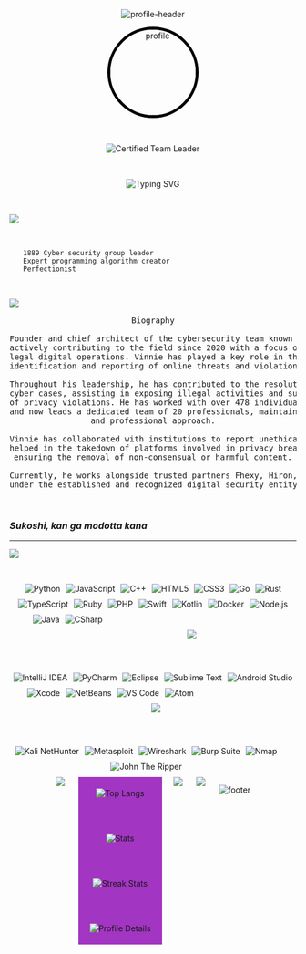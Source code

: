 <!-- PAGE - 001 -->

<p align="center"> <img src="https://capsule-render.vercel.app/api?type=waving&color=a235c2&height=200&section=header&text=&fontSize=48&fontColor=a235c2" alt="profile-header" /> </p>


<div align="center">
  <img src="https://github.com/0001-Vinnie.png" width="150" alt="profile" style="border-radius:50%; border: 5px solid #000000;" />
</div>


<p>&nbsp;</p>


<div align="center">
  <img src="https://img.shields.io/badge/Certified_Team_Leader-a235c2?style=for-the-badge&logo=linkedin&logoColor=a235c2&labelColor=000000" alt="Certified Team Leader" />
</div>


<p>&nbsp;</p>


<p align="center">
  <img src="https://readme-typing-svg.herokuapp.com?font=Fira+Code&size=28&pause=1000&color=a235c2&center=true&vCenter=true&width=600&lines=Professional+Hacker;Polyglot+Programmer;Judas" alt="Typing SVG" />
</p>


<p>&nbsp;</p>


<div align="left">
  <img src="https://img.shields.io/badge/ABOUT_LEAD_1-a235c2?style=flat-square&labelColor=a235c2&logoColor=000000" />
</div>

<p>&nbsp;</p>

<ul align="left">
  <code>1889 Cyber security group leader</code><br>
  <code>Expert programming algorithm creator</code><br>
  <code>Perfectionist</code>
</ul>

<p>&nbsp;</p>

<div align="left">
  <img src="https://img.shields.io/badge/WHO_IM_I-a235c2?style=flat-square&labelColor=a235c2&logoColor=000000" />
</div>


<div align="center">

<pre>
Biography

Founder and chief architect of the cybersecurity team known as "1889",
actively contributing to the field since 2020 with a focus on ethical and
legal digital operations. Vinnie has played a key role in the responsible
identification and reporting of online threats and violations.

Throughout his leadership, he has contributed to the resolution of various
cyber cases, assisting in exposing illegal activities and supporting victims
of privacy violations. He has worked with over 478 individuals in the past
and now leads a dedicated team of 20 professionals, maintaining a passionate
and professional approach.

Vinnie has collaborated with institutions to report unethical practices and
helped in the takedown of platforms involved in privacy breaches, while
ensuring the removal of non-consensual or harmful content.

Currently, he works alongside trusted partners Fhexy, Hiron, and Smokin
under the established and recognized digital security entity "1889".
</pre>

</div>


<p>&nbsp;</p>


<h3 align="left"><em>Sukoshi, kan ga modotta kana</em></h3>


---

<!-- PAGE - 002 -->

<div align="left">
  <img src="https://img.shields.io/badge/LANGUAGES-a235c2?style=flat-square&labelColor=a235c2&logoColor=000000" />
</div>


<p>&nbsp;</p>


<div style="display: flex; flex-wrap: wrap; justify-content: center; gap: 10px; max-width: 850px; margin: auto;">
  <img alt="Python" src="https://img.shields.io/badge/Python-a235c2?style=for-the-badge&logo=python&logoColor=ffffff&labelColor=a235c2" />
  <img alt="JavaScript" src="https://img.shields.io/badge/JavaScript-a235c2?style=for-the-badge&logo=javascript&logoColor=ffffff&labelColor=a235c2" />
  <img alt="C++" src="https://img.shields.io/badge/C%2B%2B-a235c2?style=for-the-badge&logo=c%2B%2B&logoColor=ffffff&labelColor=a235c2" />
  <img alt="HTML5" src="https://img.shields.io/badge/HTML5-a235c2?style=for-the-badge&logo=html5&logoColor=ffffff&labelColor=a235c2" />
  <img alt="CSS3" src="https://img.shields.io/badge/CSS3-a235c2?style=for-the-badge&logo=css3&logoColor=ffffff&labelColor=a235c2" />

  <img alt="Go" src="https://img.shields.io/badge/Go-a235c2?style=for-the-badge&logo=go&logoColor=ffffff&labelColor=a235c2" />
  <img alt="Rust" src="https://img.shields.io/badge/Rust-a235c2?style=for-the-badge&logo=rust&logoColor=ffffff&labelColor=a235c2" />
  <img alt="TypeScript" src="https://img.shields.io/badge/TypeScript-a235c2?style=for-the-badge&logo=typescript&logoColor=ffffff&labelColor=a235c2" />
  <img alt="Ruby" src="https://img.shields.io/badge/Ruby-a235c2?style=for-the-badge&logo=ruby&logoColor=ffffff&labelColor=a235c2" />
  <img alt="PHP" src="https://img.shields.io/badge/PHP-a235c2?style=for-the-badge&logo=php&logoColor=ffffff&labelColor=a235c2" />

  <img alt="Swift" src="https://img.shields.io/badge/Swift-a235c2?style=for-the-badge&logo=swift&logoColor=ffffff&labelColor=a235c2" />
  <img alt="Kotlin" src="https://img.shields.io/badge/Kotlin-a235c2?style=for-the-badge&logo=kotlin&logoColor=ffffff&labelColor=a235c2" />
  <img alt="Docker" src="https://img.shields.io/badge/Docker-a235c2?style=for-the-badge&logo=docker&logoColor=ffffff&labelColor=a235c2" />
  <img alt="Node.js" src="https://img.shields.io/badge/Node.js-a235c2?style=for-the-badge&logo=node.js&logoColor=ffffff&labelColor=a235c2" />
  <img alt="Java" src="https://img.shields.io/badge/Java-a235c2?style=for-the-badge&logo=java&logoColor=ffffff&labelColor=a235c2" />

  <img alt="CSharp" src="https://img.shields.io/badge/C%23-a235c2?style=for-the-badge&logo=csharp&logoColor=ffffff&labelColor=a235c2" />
  <div style="width: 140px;"></div>
  <div style="width: 140px;"></div>
  <div style="width: 140px;"></div>
  <div style="wi


---


<!-- PAGE - 003 -->

<p>&nbsp;</p>

<div align="left">
  <img src="https://img.shields.io/badge/USING_PROGRAMS-a235c2?style=flat-square&labelColor=a235c2&logoColor=000000" />
</div>


<p>&nbsp;</p>


<div style="display: flex; flex-wrap: wrap; justify-content: center; gap: 10px; max-width: 740px; margin: 20px auto 0;">

  <img alt="IntelliJ IDEA" src="https://img.shields.io/badge/IntelliJ_IDEA-a235c2?style=for-the-badge&logo=jetbrains&logoColor=ffffff&labelColor=a235c2" />
  <img alt="PyCharm" src="https://img.shields.io/badge/PyCharm-a235c2?style=for-the-badge&logo=pycharm&logoColor=ffffff&labelColor=a235c2" />
  <img alt="Eclipse" src="https://img.shields.io/badge/Eclipse-a235c2?style=for-the-badge&logo=eclipse&logoColor=ffffff&labelColor=a235c2" />
  <img alt="Sublime Text" src="https://img.shields.io/badge/Sublime_Text-a235c2?style=for-the-badge&logo=sublime-text&logoColor=ffffff&labelColor=a235c2" />
  <img alt="Android Studio" src="https://img.shields.io/badge/Android_Studio-a235c2?style=for-the-badge&logo=android&logoColor=ffffff&labelColor=a235c2" />
  <img alt="Xcode" src="https://img.shields.io/badge/Xcode-a235c2?style=for-the-badge&logo=xcode&logoColor=ffffff&labelColor=a235c2" />
  <img alt="NetBeans" src="https://img.shields.io/badge/NetBeans-a235c2?style=for-the-badge&logo=netbeans&logoColor=ffffff&labelColor=a235c2" />
  <img alt="VS Code" src="https://img.shields.io/badge/VS_Code-a235c2?style=for-the-badge&logo=visual-studio-code&logoColor=ffffff&labelColor=a235c2" />
  <img alt="Atom" src="https://img.shields.io/badge/Atom-a235c2?style=for-the-badge&logo=atom&logoColor=ffffff&labelColor=a235c2" />
  <div style="width: 140px;"></div>
</div>


---


<!-- PAGE - 004 -->

<p>&nbsp;</p>

<div align="left">
  <img src="https://img.shields.io/badge/MY_SPECIALS-FFD700?style=flat-square&labelColor=FFD700&logoColor=000000" />
</div>


<p>&nbsp;</p>


<div style="display: flex; flex-wrap: wrap; justify-content: center; gap: 10px; max-width: 480px; margin: 20px auto 0;">
  <img alt="Kali NetHunter" src="https://img.shields.io/badge/Kali_NetHunter-FFD700?style=for-the-badge&logo=kali-linux&logoColor=000000&labelColor=FFD700" />
  <img alt="Metasploit" src="https://img.shields.io/badge/Metasploit-FFD700?style=for-the-badge&logo=metasploit&logoColor=000000&labelColor=FFD700" />
  <img alt="Wireshark" src="https://img.shields.io/badge/Wireshark-FFD700?style=for-the-badge&logo=wireshark&logoColor=000000&labelColor=FFD700" />
  <img alt="Burp Suite" src="https://img.shields.io/badge/Burp_Suite-FFD700?style=for-the-badge&logo=burpsuite&logoColor=000000&labelColor=FFD700" />
  <img alt="Nmap" src="https://img.shields.io/badge/Nmap-FFD700?style=for-the-badge&logo=nmap&logoColor=000000&labelColor=FFD700" />
  <img alt="John The Ripper" src="https://img.shields.io/badge/John_The_Ripper-FFD700?style=for-the-badge&logo=johntheripper&logoColor=000000&labelColor=FFD700" />
</div>


---


<!-- PAGE - 005 -->

<p>&nbsp;</p>

<div align="left">
  <img src="https://img.shields.io/badge/STATS-a235c2?style=flat-square&labelColor=a235c2&logoColor=000000" />
</div>


<p>&nbsp;</p>


<div align="center" style="background-color: #a235c2; padding: 20px;">
  <img src="https://github-readme-stats.vercel.app/api/top-langs/?username=0001-Vinnie&layout=compact&theme=dark&hide_border=true&bg_color=a235c2&text_color=ffffff" alt="Top Langs" />
  
  <br /><br />
  
  <img src="https://github-readme-stats.vercel.app/api?username=0001-Vinnie&show_icons=true&hide_border=true&bg_color=a235c2&text_color=ffffff&icon_color=ffffff&title_color=ffffff" alt="Stats" />
  
  <br /><br />
  
  <img src="https://github-readme-streak-stats.herokuapp.com/?user=0001-Vinnie&hide_border=true&background=a235c2&currStreakLabel=ffffff&sideLabels=ffffff&dates=ffffff&ring=ffffff&fire=ffffff&sideNums=ffffff" alt="Streak Stats" />

  <br /><br />
  
  <img src="https://github-profile-summary-cards.vercel.app/api/cards/profile-details?username=0001-Vinnie&theme=dark" alt="Profile Details" />
</div>


---


<!-- PAGE - 006 -->

<div align="left">
  <img src="https://img.shields.io/badge/CONTACT-a235c2?style=flat-square&labelColor=a235c2&logoColor=000000" />
</div>


<p>&nbsp;</p>


<div align="center">
  <a href="https://instagram.com/0001.vinnie">
    <img src="https://img.shields.io/badge/Instagram-a235c2?style=for-the-badge&logo=instagram&logoColor=ffffff&labelColor=a235c2" />
  </a>
</div>


<p>&nbsp;</p>


<!-- PAGE - 007 -->

<p align="center">
  <img src="https://capsule-render.vercel.app/api?type=waving&color=a235c2&height=100&section=footer" alt="footer" />
</p>
